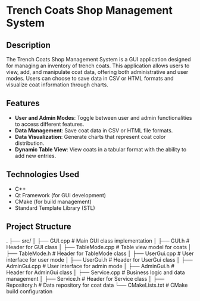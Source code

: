 # Trench Coats Shop Management System

## Description

The Trench Coats Shop Management System is a GUI application designed for managing an inventory of trench coats. This application allows users to view, add, and manipulate coat data, offering both administrative and user modes. Users can choose to save data in CSV or HTML formats and visualize coat information through charts.

## Features

- **User and Admin Modes**: Toggle between user and admin functionalities to access different features.
- **Data Management**: Save coat data in CSV or HTML file formats.
- **Data Visualization**: Generate charts that represent coat color distribution.
- **Dynamic Table View**: View coats in a tabular format with the ability to add new entries.

## Technologies Used

- C++
- Qt Framework (for GUI development)
- CMake (for build management)
- Standard Template Library (STL)

## Project Structure

. ├── src/ │ ├── GUI.cpp # Main GUI class implementation │ ├── GUI.h # Header for GUI class │ ├── TableMode.cpp # Table view model for coats │ ├── TableMode.h # Header for TableMode class │ ├── UserGui.cpp # User interface for user mode │ ├── UserGui.h # Header for UserGui class │ ├── AdminGui.cpp # User interface for admin mode │ ├── AdminGui.h # Header for AdminGui class │ ├── Service.cpp # Business logic and data management │ ├── Service.h # Header for Service class │ ├── Repository.h # Data repository for coat data └── CMakeLists.txt # CMake build configuration
